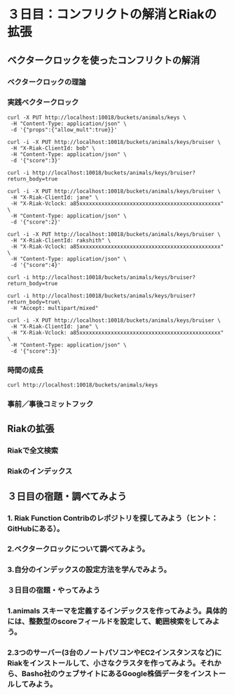 # ３日目：コンフリクトの解消とRiakの拡張

## ベクタークロックを使ったコンフリクトの解消
### ベクタークロックの理論
### 実践ベクタークロック

```
curl -X PUT http://localhost:10018/buckets/animals/keys \
 -H "Content-Type: application/json" \
 -d '{"props":{"allow_mult":true}}'
```

```
curl -i -X PUT http://localhost:10018/buckets/animals/keys/bruiser \
 -H "X-Riak-ClientId: bob" \
 -H "Content-Type: application/json" \
 -d '{"score":3}'
```

```
curl -i http://localhost:10018/buckets/animals/keys/bruiser?return_body=true
```

```
curl -i -X PUT http://localhost:10018/buckets/animals/keys/bruiser \
 -H "X-Riak-ClientId: jane" \
 -H "X-Riak-Vclock: a85xxxxxxxxxxxxxxxxxxxxxxxxxxxxxxxxxxxxxxxxxxxxx" \
 -H "Content-Type: application/json" \
 -d '{"score":2}'
```

```
curl -i -X PUT http://localhost:10018/buckets/animals/keys/bruiser \
 -H "X-Riak-ClientId: rakshith" \
 -H "X-Riak-Vclock: a85xxxxxxxxxxxxxxxxxxxxxxxxxxxxxxxxxxxxxxxxxxxxx" \
 -H "Content-Type: application/json" \
 -d '{"score":4}'
```

```
curl -i http://localhost:10018/buckets/animals/keys/bruiser?return_body=true
```

```
curl -i http://localhost:10018/buckets/animals/keys/bruiser?return_body=true\
 -H "Accept: multipart/mixed"
```

```
curl -i -X PUT http://localhost:10018/buckets/animals/keys/bruiser \
 -H "X-Riak-ClientId: jane" \
 -H "X-Riak-Vclock: a85xxxxxxxxxxxxxxxxxxxxxxxxxxxxxxxxxxxxxxxxxxxxx" \
 -H "Content-Type: application/json" \
 -d '{"score":3}'
```

### 時間の成長

```
curl http://localhost:10018/buckets/animals/keys
```

### 事前／事後コミットフック



## Riakの拡張
### Riakで全文検索



### Riakのインデックス





## ３日目の宿題・調べてみよう
### 1. Riak Function Contribのレポジトリを探してみよう（ヒント：GitHubにある）。


### 2.ベクタークロックについて調べてみよう。


### 3.自分のインデックスの設定方法を学んでみよう。


### ３日目の宿題・やってみよう
### 1.animals スキーマを定義するインデックスを作ってみよう。具体的には、整数型のscoreフィールドを設定して、範囲検索をしてみよう。

### 2.3つのサーバー(3台のノートパソコンやEC2インスタンスなど)にRiakをインストールして、小さなクラスタを作ってみよう。それから、Basho社のウェブサイトにあるGoogle株価データをインストールしてみよう。

